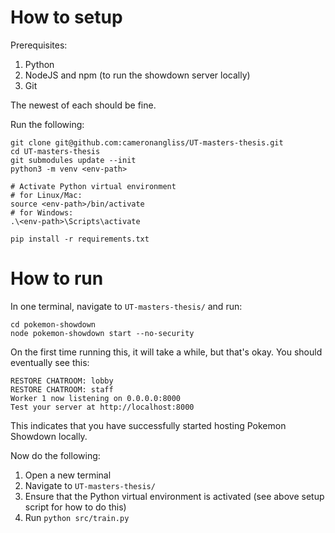 # How to setup
Prerequisites:
1. Python
1. NodeJS and npm (to run the showdown server locally)
1. Git

The newest of each should be fine.

Run the following:
```
git clone git@github.com:cameronangliss/UT-masters-thesis.git
cd UT-masters-thesis
git submodules update --init
python3 -m venv <env-path>

# Activate Python virtual environment
# for Linux/Mac:
source <env-path>/bin/activate
# for Windows:
.\<env-path>\Scripts\activate

pip install -r requirements.txt
```

# How to run
In one terminal, navigate to `UT-masters-thesis/` and run:
```
cd pokemon-showdown
node pokemon-showdown start --no-security
```
On the first time running this, it will take a while, but that's okay. You should eventually see this:
```
RESTORE CHATROOM: lobby
RESTORE CHATROOM: staff
Worker 1 now listening on 0.0.0.0:8000
Test your server at http://localhost:8000
```
This indicates that you have successfully started hosting Pokemon Showdown locally.

Now do the following:
1. Open a new terminal
1. Navigate to `UT-masters-thesis/`
1. Ensure that the Python virtual environment is activated (see above setup script for how to do this)
1. Run `python src/train.py`
